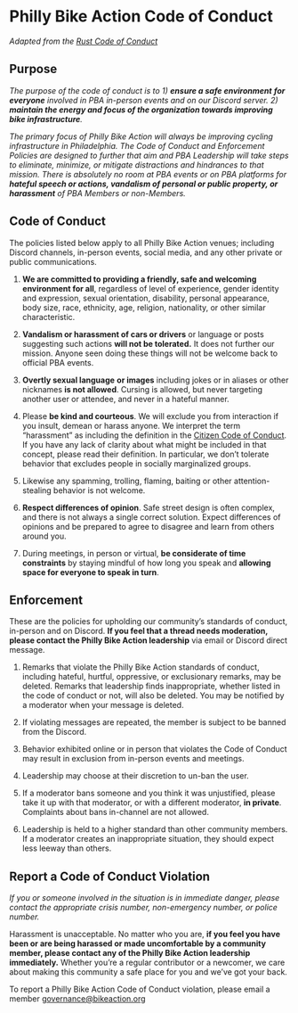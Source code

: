 # Philly Bike Action Code of Conduct

*Adapted from the [Rust Code of Conduct](https://www.rust-lang.org/policies/code-of-conduct)*

## **Purpose**

*The purpose of the code of conduct is to 1\) **ensure a safe environment** **for everyone** involved in PBA in-person events and on our Discord server. 2\) **maintain the energy and focus of the organization towards improving bike infrastructure**.*

*The primary focus of Philly Bike Action will always be improving cycling infrastructure in Philadelphia. The Code of Conduct and Enforcement Policies are designed to further that aim and PBA Leadership will take steps to eliminate, minimize, or mitigate distractions and hindrances to that mission. There is absolutely no room at PBA events or on PBA platforms for **hateful speech or actions, vandalism of personal or public property, or harassment** of PBA Members or non-Members.* 

## **Code of Conduct**

The policies listed below apply to all Philly Bike Action venues; including Discord channels, in-person events, social media, and any other private or public communications. 

1. **We are committed to providing a friendly, safe and welcoming environment for all**, regardless of level of experience, gender identity and expression, sexual orientation, disability, personal appearance, body size, race, ethnicity, age, religion, nationality, or other similar characteristic.

2. **Vandalism or harassment of cars or drivers** or language or posts suggesting such actions **will not be tolerated.** It does not further our mission. Anyone seen doing these things will not be welcome back to official PBA events.

3. **Overtly sexual language** **or images** including jokes or in aliases or other nicknames **is not allowed**. Cursing is allowed, but never targeting another user or attendee, and never in a hateful manner.

4. Please **be kind and courteous**. We will exclude you from interaction if you insult, demean or harass anyone. We interpret the term “harassment” as including the definition in the [Citizen Code of Conduct](https://github.com/stumpsyn/policies/blob/master/citizen_code_of_conduct.md). If you have any lack of clarity about what might be included in that concept, please read their definition. In particular, we don’t tolerate behavior that excludes people in socially marginalized groups.

5. Likewise any spamming, trolling, flaming, baiting or other attention-stealing behavior is not welcome.

6. **Respect differences of opinion**. Safe street design is often complex, and there is not always a single correct solution. Expect differences of opinions and be prepared to agree to disagree and learn from others around you.

7. During meetings, in person or virtual, **be considerate of time constraints** by staying mindful of how long you speak and **allowing space for everyone to speak in turn**.

## **Enforcement**

These are the policies for upholding our community’s standards of conduct, in-person and on Discord. **If you feel that a thread needs moderation, please contact the Philly Bike Action leadership** via email or Discord direct message.

1. Remarks that violate the Philly Bike Action standards of conduct, including hateful, hurtful, oppressive, or exclusionary remarks, may be deleted. Remarks that leadership finds inappropriate, whether listed in the code of conduct or not, will also be deleted. You may be notified by a moderator when your message is deleted.

2. If violating messages are repeated, the member is subject to be banned from the Discord.

3. Behavior exhibited online or in person that violates the Code of Conduct may result in exclusion from in-person events and meetings.

4. Leadership may choose at their discretion to un-ban the user.

5. If a moderator bans someone and you think it was unjustified, please take it up with that moderator, or with a different moderator, **in private**. Complaints about bans in-channel are not allowed.

6. Leadership is held to a higher standard than other community members. If a moderator creates an inappropriate situation, they should expect less leeway than others.

## **Report a Code of Conduct Violation**

*If you or someone involved in the situation is in immediate danger, please contact the appropriate crisis number, non-emergency number, or police number.* 

Harassment is unacceptable. No matter who you are, **if you feel you have been or are being harassed or made uncomfortable by a community member, please contact any of the Philly Bike Action leadership immediately.** Whether you’re a regular contributor or a newcomer, we care about making this community a safe place for you and we’ve got your back.

To report a Philly Bike Action Code of Conduct violation, please email a member governance@bikeaction.org
